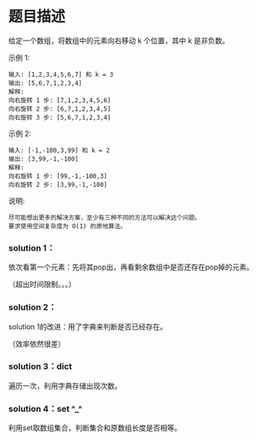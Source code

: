 # 题目描述
给定一个数组，将数组中的元素向右移动 k 个位置，其中 k 是非负数。

示例 1:

    输入: [1,2,3,4,5,6,7] 和 k = 3
    输出: [5,6,7,1,2,3,4]
    解释:
    向右旋转 1 步: [7,1,2,3,4,5,6]
    向右旋转 2 步: [6,7,1,2,3,4,5]
    向右旋转 3 步: [5,6,7,1,2,3,4]
示例 2:

    输入: [-1,-100,3,99] 和 k = 2
    输出: [3,99,-1,-100]
    解释: 
    向右旋转 1 步: [99,-1,-100,3]
    向右旋转 2 步: [3,99,-1,-100]
说明:

    尽可能想出更多的解决方案，至少有三种不同的方法可以解决这个问题。
    要求使用空间复杂度为 O(1) 的原地算法。
    
### solution 1：
依次看第一个元素：先将其pop出，再看剩余数组中是否还存在pop掉的元素。

（超出时间限制。。。）

### solution 2：
solution 1的改进：用了字典来判断是否已经存在。

（效率依然很差）

### solution 3：dict
遍历一次，利用字典存储出现次数。

### solution 4：set ^_^
利用set取数组集合，判断集合和原数组长度是否相等。

